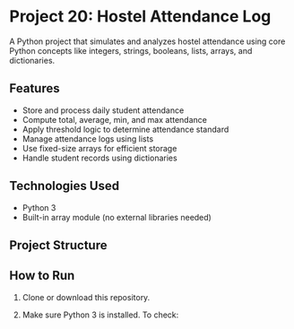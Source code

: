 # Project 20: Hostel Attendance Log

A Python project that simulates and analyzes hostel attendance using core Python concepts like integers, strings, booleans, lists, arrays, and dictionaries.

## Features

- Store and process daily student attendance
- Compute total, average, min, and max attendance
- Apply threshold logic to determine attendance standard
- Manage attendance logs using lists
- Use fixed-size arrays for efficient storage
- Handle student records using dictionaries

## Technologies Used

- Python 3
- Built-in array module (no external libraries needed)

## Project Structure


## How to Run

1. Clone or download this repository.

2. Make sure Python 3 is installed. To check:
